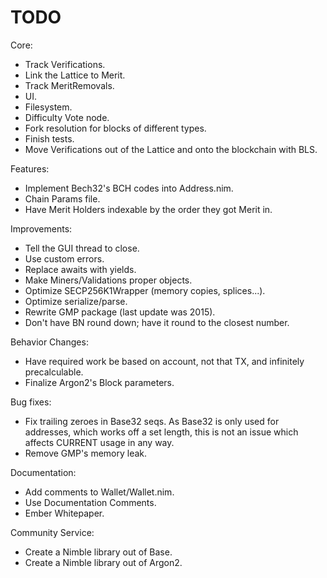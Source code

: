 # TODO

Core:
- Track Verifications.
- Link the Lattice to Merit.
- Track MeritRemovals.
- UI.
- Filesystem.
- Difficulty Vote node.
- Fork resolution for blocks of different types.
- Finish tests.
- Move Verifications out of the Lattice and onto the blockchain with BLS.

Features:
- Implement Bech32's BCH codes into Address.nim.
- Chain Params file.
- Have Merit Holders indexable by the order they got Merit in.

Improvements:
- Tell the GUI thread to close.
- Use custom errors.
- Replace awaits with yields.
- Make Miners/Validations proper objects.
- Optimize SECP256K1Wrapper (memory copies, splices...).
- Optimize serialize/parse.
- Rewrite GMP package (last update was 2015).
- Don't have BN round down; have it round to the closest number.

Behavior Changes:
- Have required work be based on account, not that TX, and infinitely precalculable.
- Finalize Argon2's Block parameters.

Bug fixes:
- Fix trailing zeroes in Base32 seqs. As Base32 is only used for addresses, which works off a set length, this is not an issue which affects CURRENT usage in any way.
- Remove GMP's memory leak.

Documentation:
- Add comments to Wallet/Wallet.nim.
- Use Documentation Comments.
- Ember Whitepaper.

Community Service:
- Create a Nimble library out of Base.
- Create a Nimble library out of Argon2.
